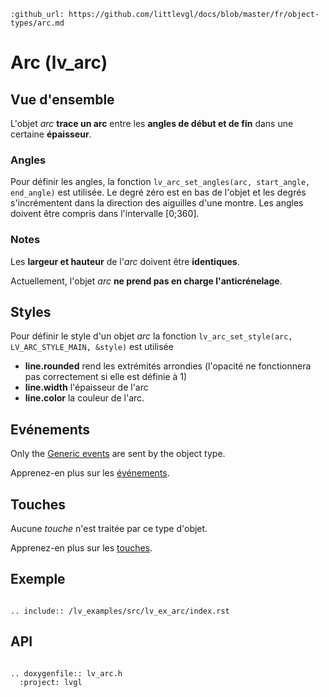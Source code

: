 ```eval_rst
:github_url: https://github.com/littlevgl/docs/blob/master/fr/object-types/arc.md
```
# Arc (lv_arc)

## Vue d'ensemble

L'objet *arc*  **trace un arc** entre les **angles de début et de fin** dans une certaine **épaisseur**.

### Angles

Pour définir les angles, la fonction `lv_arc_set_angles(arc, start_angle, end_angle)` est utilisée. Le degré zéro est en bas de l'objet et les degrés s'incrémentent dans la direction des aiguilles d'une montre. 
Les angles doivent être compris dans l'intervalle [0;360].

### Notes
Les **largeur et hauteur** de l'*arc* doivent être **identiques**.

Actuellement, l'objet *arc* **ne prend pas en charge l'anticrénelage**.

## Styles
Pour définir le style d'un objet *arc* la fonction `lv_arc_set_style(arc, LV_ARC_STYLE_MAIN, &style)` est utilisée

- **line.rounded** rend les extrémités arrondies (l'opacité ne fonctionnera pas correctement si elle est définie à 1)
- **line.width** l'épaisseur de l'arc
- **line.color** la couleur de l'arc.

## Evénements
Only the [Generic events](/overview/event.html#generic-events) are sent by the object type.

Apprenez-en plus sur les [événements](/overview/event).

## Touches
Aucune *touche* n'est traitée par ce type d'objet.

Apprenez-en plus sur les [touches](/overview/indev).
  

## Exemple

```eval_rst

.. include:: /lv_examples/src/lv_ex_arc/index.rst

```

## API 

```eval_rst

.. doxygenfile:: lv_arc.h
  :project: lvgl
        
```
